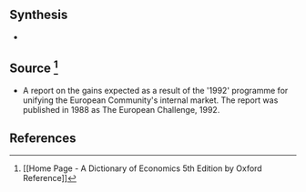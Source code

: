 ## Synthesis
- 
## Source [^1]
- A report on the gains expected as a result of the '1992' programme for unifying the European Community's internal market. The report was published in 1988 as The European Challenge, 1992.
## References

[^1]: [[Home Page - A Dictionary of Economics 5th Edition by Oxford Reference]]